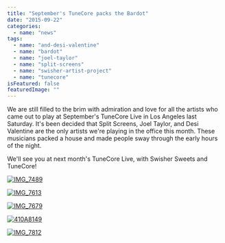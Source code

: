 ```yaml
---
title: "September's TuneCore packs the Bardot"
date: "2015-09-22"
categories: 
  - name: "news"
tags: 
  - name: "and-desi-valentine"
  - name: "bardot"
  - name: "joel-taylor"
  - name: "split-screens"
  - name: "swisher-artist-project"
  - name: "tunecore"
isFeatured: false
featuredImage: ""
---
```


We are still filled to the brim with admiration and love for all the artists who came out to play at September's TuneCore Live in Los Angeles last Saturday. It's been decided that Split Screens, Joel Taylor, and Desi Valentine are the only artists we're playing in the office this month. These musicians packed a house and made people sway through the early hours of the night.

We'll see you at next month's TuneCore Live, with Swisher Sweets and TuneCore!

[![IMG_7489](http://www.mirroredmedia.com/wp-content/uploads/2015/09/IMG_7489.jpg)](http://www.mirroredmedia.com/wp-content/uploads/2015/09/IMG_7489.jpg)

[![IMG_7613](http://www.mirroredmedia.com/wp-content/uploads/2015/09/IMG_7613.jpg)](http://www.mirroredmedia.com/wp-content/uploads/2015/09/IMG_7613.jpg)

[![IMG_7679](http://www.mirroredmedia.com/wp-content/uploads/2015/09/IMG_7679.jpg)](http://www.mirroredmedia.com/wp-content/uploads/2015/09/IMG_7679.jpg)

[![410A8149](http://www.mirroredmedia.com/wp-content/uploads/2015/09/410A8149.jpg)](http://www.mirroredmedia.com/wp-content/uploads/2015/09/410A8149.jpg)

[![IMG_7812](http://www.mirroredmedia.com/wp-content/uploads/2015/09/IMG_7812.jpg)](http://www.mirroredmedia.com/wp-content/uploads/2015/09/IMG_7812.jpg)
